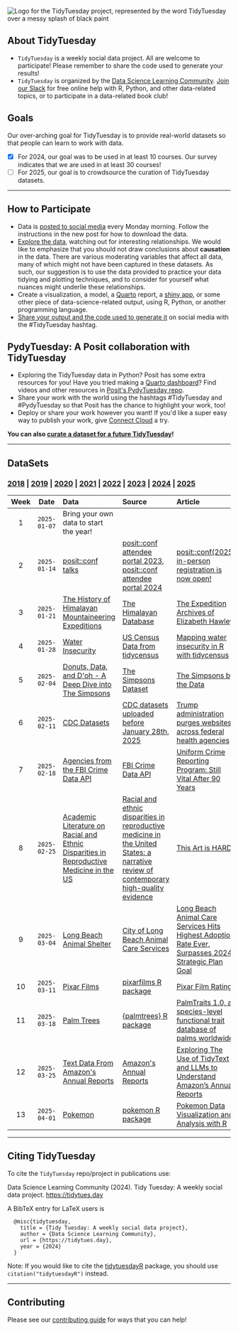 ![Logo for the TidyTuesday project, represented by the word TidyTuesday over a messy splash of black paint](static/tt_logo.png)

## About TidyTuesday

- `TidyTuesday` is a weekly social data project. All are welcome to participate! Please remember to share the code used to generate your results!
- `TidyTuesday` is organized by the [Data Science Learning Community](https://dslc.io). [Join our Slack](https://dslc.io/join) for free online help with R, Python, and other data-related topics, or to participate in a data-related book club!

## Goals

Our over-arching goal for TidyTuesday is to provide real-world datasets so that people can learn to work with data.

- [x] For 2024, our goal was to be used in at least 10 courses. Our survey indicates that we are used in at least 30 courses!
- [ ] For 2025, our goal is to crowdsource the curation of TidyTuesday datasets.

***

## How to Participate

- Data is [posted to social media](dataset_announcements.md) every Monday morning. Follow the instructions in the new post for how to download the data.
- [Explore the data](https://r4ds.hadley.nz/), watching out for interesting relationships. We would like to emphasize that you should not draw conclusions about **causation** in the data. There are various moderating variables that affect all data, many of which might not have been captured in these datasets. As such, our suggestion is to use the data provided to practice your data tidying and plotting techniques, and to consider for yourself what nuances might underlie these relationships.
- Create a visualization, a model, a [Quarto](https://quarto.org/) report, a [shiny app](https://shiny.posit.co/), or some other piece of data-science-related output, using R, Python, or another programming language.
- [Share your output and the code used to generate it](sharing.md) on social media with the #TidyTuesday hashtag.

## PydyTuesday: A Posit collaboration with TidyTuesday  

- Exploring the TidyTuesday data in Python?  Posit has some extra resources for you! Have you tried making a [Quarto dashboard](https://quarto.org/docs/dashboards/)? Find videos and other resources in [Posit's PydyTuesday repo](https://github.com/posit-dev/python-tidytuesday-challenge).
- Share your work with the world using the hashtags #TidyTuesday and #PydyTuesday so that Posit has the chance to highlight your work, too!
- Deploy or share your work however you want! If you'd like a super easy way to publish your work, give [Connect Cloud](https://connect.posit.cloud/) a try.

**You can also [curate a dataset for a future TidyTuesday](.github/pr_instructions.md)!**  

***

## DataSets

### [2018](data/2018/readme.md) | [2019](data/2019/readme.md) | [2020](data/2020/readme.md)  | [2021](data/2021/readme.md) | [2022](data/2022/readme.md) | [2023](data/2023/readme.md) | [2024](data/2024/readme.md) | [2025](data/2025/readme.md)

| Week | Date | Data | Source | Article
| :---: | :---: | :--- | :--- | :---|
| 1 | `2025-01-07` | Bring your own data to start the year! | | |
| 2 | `2025-01-14` | [posit::conf talks](data/2025/2025-01-14/readme.md) | [posit::conf attendee portal 2023](https://reg.conf.posit.co/flow/posit/positconf23/attendee-portal/page/sessioncatalog), [posit::conf attendee portal 2024](https://reg.conf.posit.co/flow/posit/positconf24/attendee-portal/page/sessioncatalog) | [posit::conf(2025) in-person registration is now open!](https://posit.co/blog/positconf2025-in-person-registration-is-now-open/) | 
| 3 | `2025-01-21` | [The History of Himalayan Mountaineering Expeditions](data/2025/2025-01-21/readme.md) | [The Himalayan Database](https://www.himalayandatabase.com/downloads.html) | [The Expedition Archives of Elizabeth Hawley](https://www.himalayandatabase.com/index.html) | 
| 4 | `2025-01-28` | [Water Insecurity](data/2025/2025-01-28/readme.md) | [US Census Data from tidycensus](https://cran.r-project.org/package=tidycensus) | [Mapping water insecurity in R with tidycensus](https://waterdata.usgs.gov/blog/acs-maps/) | 
| 5 | `2025-02-04` | [Donuts, Data, and D'oh - A Deep Dive into The Simpsons](data/2025/2025-02-04/readme.md) | [The Simpsons Dataset](https://www.kaggle.com/datasets/prashant111/the-simpsons-dataset) | [The Simpsons by the Data](https://toddwschneider.com/posts/the-simpsons-by-the-data/) | 
| 6 | `2025-02-11` | [CDC Datasets](data/2025/2025-02-11/readme.md) | [CDC datasets uploaded before January 28th, 2025](https://archive.org/details/20250128-cdc-datasets) | [Trump administration purges websites across federal health agencies](https://www.npr.org/sections/shots-health-news/2025/01/31/nx-s1-5282274/trump-administration-purges-health-websites) | 
| 7 | `2025-02-18` | [Agencies from the FBI Crime Data API](data/2025/2025-02-18/readme.md) | [FBI Crime Data API](https://cde.ucr.cjis.gov/LATEST/webapp/#/pages/docApi) | [Uniform Crime Reporting Program: Still Vital After 90 Years](https://le.fbi.gov/cjis-division/cjis-link/uniform-crime-reporting-program-still-vital-after-90-years-) | 
| 8 | `2025-02-25` | [Academic Literature on Racial and Ethnic Disparities in Reproductive Medicine in the US](data/2025/2025-02-25/readme.md) | [Racial and ethnic disparities in reproductive medicine in the United States: a narrative review of contemporary high-quality evidence](https://www.ajog.org/article/S0002-9378(24)00775-0/fulltext) | [This Art is HARD](https://katcorr.github.io/this-art-is-HARD/) | 
| 9 | `2025-03-04` | [Long Beach Animal Shelter](data/2025/2025-03-04/readme.md) | [City of Long Beach Animal Care Services](https://data.longbeach.gov/explore/dataset/animal-shelter-intakes-and-outcomes/information/) | [Long Beach Animal Care Services Hits Highest Adoption Rate Ever, Surpasses 2024 Strategic Plan Goal](https://www.longbeach.gov/press-releases/long-beach-animal-care-services-hits-highest-adoption-rate-ever-surpasses-2024--strategic-plan-goal/) | 
| 10 | `2025-03-11` | [Pixar Films](data/2025/2025-03-11/readme.md) | [pixarfilms R package](https://erictleung.com/pixarfilms/index.html) | [Pixar Film Ratings](https://erictleung.com/pixarfilms/articles/pixar_film_ratings.html) | 
| 11 | `2025-03-18` | [Palm Trees](data/2025/2025-03-18/readme.md) | [{palmtrees} R package](https://github.com/EmilHvitfeldt/palmtrees) | [PalmTraits 1.0, a species-level functional trait database of palms worldwide](https://www.nature.com/articles/s41597-019-0189-0) | 
| 12 | `2025-03-25` | [Text Data From Amazon's Annual Reports](data/2025/2025-03-25/readme.md) | [Amazon's Annual Reports](https://ir.aboutamazon.com/annual-reports-proxies-and-shareholder-letters/default.aspx) | [Exploring The Use of TidyText and LLMs to Understand Amazon’s Annual Reports](https://gregoryvdvinne.github.io/Text-Mining-Amazon-Budgets.html) | 
| 13 | `2025-04-01` | [Pokemon](data/2025/2025-04-01/readme.md) | [pokemon R package](https://github.com/williamorim/pokemon/) | [Pokemon Data Visualization and Analysis with R](https://medium.com/@hanahshih46/pokemon-data-visualization-and-analysis-with-r-60970c8e37f4) | 

***  

## Citing TidyTuesday

To cite the `TidyTuesday` repo/project in publications use:

  Data Science Learning Community (2024). Tidy Tuesday: A weekly social data project.
  https://tidytues.day

A BibTeX entry for LaTeX users is

```
  @misc{tidytuesday, 
    title = {Tidy Tuesday: A weekly social data project}, 
    author = {Data Science Learning Community}, 
    url = {https://tidytues.day}, 
    year = {2024} 
  }
```

Note: If you would like to cite the [tidytuesdayR](https://dslc-io.github.io/tidytuesdayR/) package, you should use `citation("tidytuesdayR")` instead.

***

## Contributing

Please see our [contributing guide](.github/CONTRIBUTING.md) for ways that you can help!
